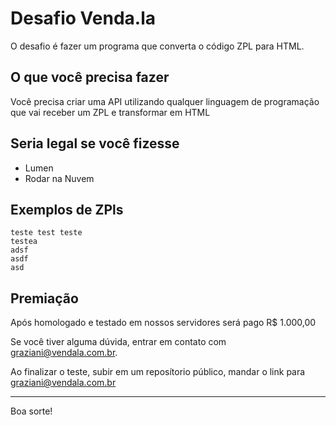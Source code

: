 # Desafio Venda.la

O desafio é fazer um programa que converta o código ZPL para HTML.

## O que você precisa fazer

Você precisa criar uma API utilizando qualquer linguagem de programação que vai receber um ZPL e transformar em HTML

## Seria legal se você fizesse

- Lumen
- Rodar na Nuvem

## Exemplos de ZPls

```
teste test teste
testea
adsf
asdf
asd
```

## Premiação

Após homologado e testado em nossos servidores será pago R$ 1.000,00

Se você tiver alguma dúvida, entrar em contato com graziani@vendala.com.br.

Ao finalizar o teste, subir em um reposítorio público, mandar o link para graziani@vendala.com.br

---

Boa sorte!
